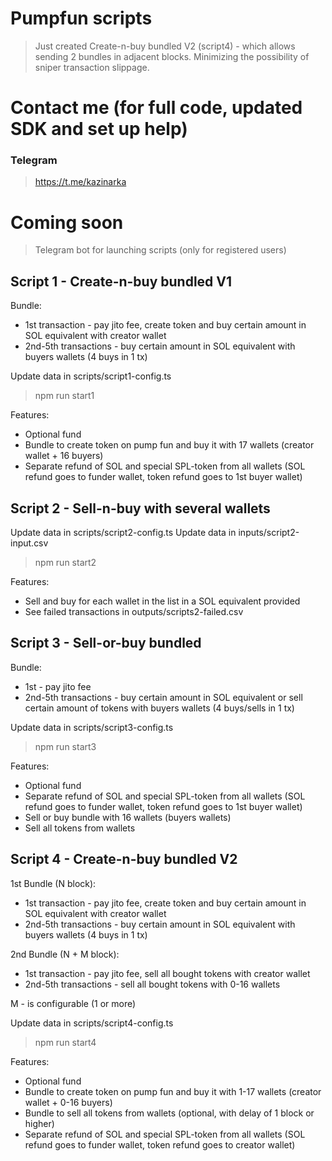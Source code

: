 # Pumpfun scripts

>Just created Create-n-buy bundled V2 (script4) - which allows sending 2 bundles in adjacent blocks. Minimizing the possibility of sniper transaction slippage.

# Contact me (for full code, updated SDK and set up help)
### Telegram
> https://t.me/kazinarka

# Coming soon
> Telegram bot for launching scripts (only for registered users)

## Script 1 - Create-n-buy bundled V1

Bundle:
- 1st transaction - pay jito fee, create token and buy certain amount in SOL equivalent with creator wallet
- 2nd-5th transactions - buy certain amount in SOL equivalent with buyers wallets (4 buys in 1 tx)

Update data in scripts/script1-config.ts
> npm run start1

Features:
- Optional fund
- Bundle to create token on pump fun and buy it with 17 wallets (creator wallet + 16 buyers)
- Separate refund of SOL and special SPL-token from all wallets (SOL refund goes to funder wallet, token refund goes to 1st buyer wallet)


## Script 2 - Sell-n-buy with several wallets

Update data in scripts/script2-config.ts
Update data in inputs/script2-input.csv
> npm run start2

Features:
- Sell and buy for each wallet in the list in a SOL equivalent provided
- See failed transactions in outputs/scripts2-failed.csv


## Script 3 - Sell-or-buy bundled

Bundle:
- 1st - pay jito fee
- 2nd-5th transactions - buy certain amount in SOL equivalent or sell certain amount of tokens with buyers wallets (4 buys/sells in 1 tx)

Update data in scripts/script3-config.ts
> npm run start3

Features:
- Optional fund
- Separate refund of SOL and special SPL-token from all wallets (SOL refund goes to funder wallet, token refund goes to 1st buyer wallet)
- Sell or buy bundle with 16 wallets (buyers wallets)
- Sell all tokens from wallets


## Script 4 - Create-n-buy bundled V2

1st Bundle (N block):
- 1st transaction - pay jito fee, create token and buy certain amount in SOL equivalent with creator wallet
- 2nd-5th transactions - buy certain amount in SOL equivalent with buyers wallets (4 buys in 1 tx)

2nd Bundle (N + M block):
- 1st transaction - pay jito fee, sell all bought tokens with creator wallet
- 2nd-5th transactions - sell all bought tokens with 0-16 wallets

M - is configurable (1 or more)

Update data in scripts/script4-config.ts
> npm run start4

Features:
- Optional fund
- Bundle to create token on pump fun and buy it with 1-17 wallets (creator wallet + 0-16 buyers)
- Bundle to sell all tokens from wallets (optional, with delay of 1 block or higher)
- Separate refund of SOL and special SPL-token from all wallets (SOL refund goes to funder wallet, token refund goes to creator wallet)
